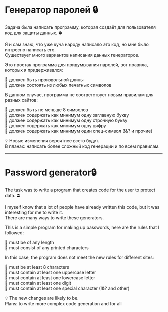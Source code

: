 # Генератор паролей :lock:  
Задача была написать программу, которая создаёт для пользователя код для защиты данных. :no_entry:  

Я и сам знаю, что уже куча народу написало это код, но мне было интресно написать его.  
Существует много вариантов написания данных генераторов.   

Это простая программа для придумывания паролей, вот правила, которых я придерживался:     

:radio_button: должен быть произвольной длины  
:radio_button: должен состоять из любых печатных символов

В данном случае, программа не соответствует новым правилам для разных сайтов: 

:radio_button: должен быть не меньше 8 символов  
:radio_button: должен содержать как минимум одну заглавную букву  
:radio_button: должен содержать как минимум одну строчную букву  
:radio_button: должен содержать как минимум одну цифру  
:radio_button: должен содержать как минимум один спец-символ (!&? и прочие)   

:bulb: Новые изменения вероятнее всего будут.    
В планах: написать более сложный код генерации и по всем правилам.  

--------------------------------------------------------------------------------------------

# Password generator:lock:   
The task was to write a program that creates code for the user to protect data. :no_entry:   

I myself know that a lot of people have already written this code, but it was interesting for me to write it.   
There are many ways to write these generators.   

This is a simple program for making up passwords, here are the rules that I followed:  

:radio_button: must be of any length  
:radio_button: must consist of any printed characters  

In this case, the program does not meet the new rules for different sites:   

:radio_button: must be at least 8 characters   
:radio_button: must contain at least one uppercase letter   
:radio_button: must contain at least one lowercase letter   
:radio_button: must contain at least one digit   
:radio_button: must contain at least one special character (!&? and other)   

:bulb: The new changes are likely to be.   
Plans: to write more complex code generation and for all  
